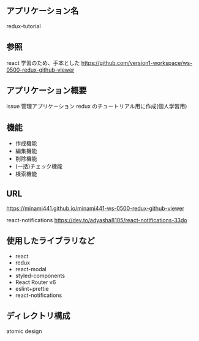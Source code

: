 ## アプリケーション名

redux-tutorial

## 参照

react 学習のため、手本とした
https://github.com/version1-workspace/ws-0500-redux-github-viewer

## アプリケーション概要

issue 管理アプリケーション
redux のチュートリアル用に作成(個人学習用)

## 機能

- 作成機能
- 編集機能
- 削除機能
- (一括)チェック機能
- 検索機能

## URL

https://minami441.github.io/minami441-ws-0500-redux-github-viewer

react-notifications
https://dev.to/adyasha8105/react-notifications-33do

## 使用したライブラリなど

- react
- redux
- react-modal
- styled-components
- React Router v6
- eslint+prettie
- react-notifications

## ディレクトリ構成

atomic design
